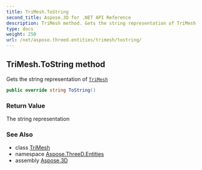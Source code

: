 ```yaml
---
title: TriMesh.ToString
second_title: Aspose.3D for .NET API Reference
description: TriMesh method. Gets the string representation of TriMesh
type: docs
weight: 250
url: /net/aspose.threed.entities/trimesh/tostring/
---
```

## TriMesh.ToString method

Gets the string representation of [`TriMesh`](../)

```csharp
public override string ToString()
```

### Return Value

The string representation

### See Also

* class [TriMesh](../)
* namespace [Aspose.ThreeD.Entities](../../trimesh/)
* assembly [Aspose.3D](../../../)


